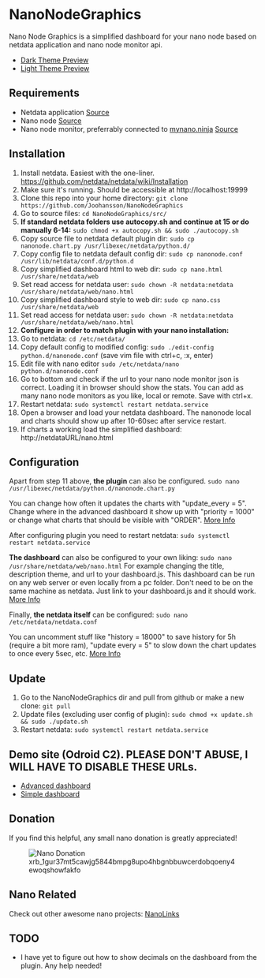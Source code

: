 # NanoNodeGraphics
Nano Node Graphics is a simplified dashboard for your nano node based on netdata application and nano node monitor api.

* [Dark Theme Preview](https://i.imgur.com/2k5Qska.jpg)
* [Light Theme Preview](https://i.imgur.com/TPUdbLd.jpg)

## Requirements
* Netdata application [Source](https://github.com/netdata/netdata)
* Nano node [Source](https://github.com/nanocurrency/raiblocks/releases)
* Nano node monitor, preferrably connected to [mynano.ninja](https://mynano.ninja/) [Source](https://github.com/NanoTools/nanoNodeMonitor)

## Installation
1. Install netdata. Easiest with the one-liner. https://github.com/netdata/netdata/wiki/Installation
2. Make sure it's running. Should be accessible at http://localhost:19999
3. Clone this repo into your home directory: `git clone https://github.com/Joohansson/NanoNodeGraphics`
4. Go to source files: `cd NanoNodeGraphics/src/`
5. **If standard netdata folders use autocopy.sh and continue at 15 or do manually 6-14:** `sudo chmod +x autocopy.sh && sudo ./autocopy.sh`
6. Copy source file to netdata default plugin dir: `sudo cp nanonode.chart.py /usr/libexec/netdata/python.d/`
7. Copy config file to netdata default config dir: `sudo cp nanonode.conf /usr/lib/netdata/conf.d/python.d`
8. Copy simplified dashboard html to web dir: `sudo cp nano.html /usr/share/netdata/web`
9. Set read access for netdata user: `sudo chown -R netdata:netdata /usr/share/netdata/web/nano.html`
10. Copy simplified dashboard style to web dir: `sudo cp nano.css /usr/share/netdata/web`
11. Set read access for netdata user: `sudo chown -R netdata:netdata /usr/share/netdata/web/nano.html`
12. **Configure in order to match plugin with your nano installation:**
13. Go to netdata: `cd /etc/netdata/`
14. Copy default config to modified config: `sudo ./edit-config python.d/nanonode.conf` (save vim file with ctrl+c, :x, enter)
15. Edit file with nano editor `sudo /etc/netdata/nano python.d/nanonode.conf`
16. Go to bottom and check if the url to your nano node monitor json is correct. Loading it in browser should show the stats. You can add as many nano node monitors as you like, local or remote. Save with ctrl+x.
17. Restart netdata: `sudo systemctl restart netdata.service`
18. Open a browser and load your netdata dashboard. The nanonode local and charts should show up after 10-60sec after service restart.
19. If charts a working load the simplified dashboard: http://netdataURL/nano.html

## Configuration
Apart from step 11 above, **the plugin** can also be configured. `sudo nano /usr/libexec/netdata/python.d/nanonode.chart.py`

You can change how often it updates the charts with "update_every = 5". Change where in the advanced dashboard it show up with "priority = 1000" or change what charts that should be visible with "ORDER". [More Info](https://github.com/netdata/netdata/tree/master/collectors/plugins.d)

After configuring plugin you need to restart netdata: `sudo systemctl restart netdata.service`

**The dashboard** can also be configured to your own liking: `sudo nano /usr/share/netdata/web/nano.html`
For example changing the title, description theme, and url to your dashboard.js. This dashboard can be run on any web server or even locally from a pc folder. Don't need to be on the same machine as netdata. Just link to your dashboard.js and it should work. [More Info](https://github.com/netdata/netdata/wiki/Custom-Dashboards)

Finally, **the netdata itself** can be configured: `sudo nano /etc/netdata/netdata.conf`

You can uncomment stuff like "history = 18000" to save history for 5h (require a bit more ram), "update every = 5" to slow down the chart updates to once every 5sec, etc. [More Info](https://github.com/netdata/netdata/wiki/Configuration)

## Update
1. Go to the NanoNodeGraphics dir and pull from github or make a new clone: `git pull`
2. Update files (excluding user config of plugin): `sudo chmod +x update.sh && sudo ./update.sh`
3. Restart netdata: `sudo systemctl restart netdata.service`

## Demo site (Odroid C2). PLEASE DON'T ABUSE, I WILL HAVE TO DISABLE THESE URLs.
* [Advanced dashboard](http://node.nanolinks.info:8080)
* [Simple dashboard](http://node.nanolinks.info:8080/nano.html)

## Donation
If you find this helpful, any small nano donation is greatly appreciated!
<figure>
	<img id="qrImage" src="https://raw.githubusercontent.com/Joohansson/nanolinks/master/src/qr_new.png" alt="Nano Donation" />
	<figcaption class="subtext">xrb_1gur37mt5cawjg5844bmpg8upo4hbgnbbuwcerdobqoeny4ewoqshowfakfo</figcaption>
</figure>

## Nano Related
Check out other awesome nano projects: [NanoLinks](https://nanolinks.info)

## TODO
* I have yet to figure out how to show decimals on the dashboard from the plugin. Any help needed!
